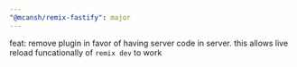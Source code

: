 ```yaml
---
"@mcansh/remix-fastify": major
---
```


feat: remove plugin in favor of having server code in server. this allows live reload funcationally of `remix dev` to work
